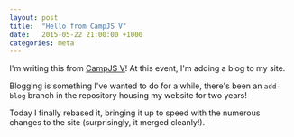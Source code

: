 ```yaml
---
layout: post
title:  "Hello from CampJS V"
date:   2015-05-22 21:00:00 +1000
categories: meta
---
```


I'm writing this from [CampJS V](http://campjs.com)! At this event, I'm adding a blog to my site.

Blogging is something I've wanted to do for a while, there's been an `add-blog` branch in the repository housing my website for two years!

Today I finally rebased it, bringing it up to speed with the numerous changes to the site (surprisingly, it merged cleanly!).
